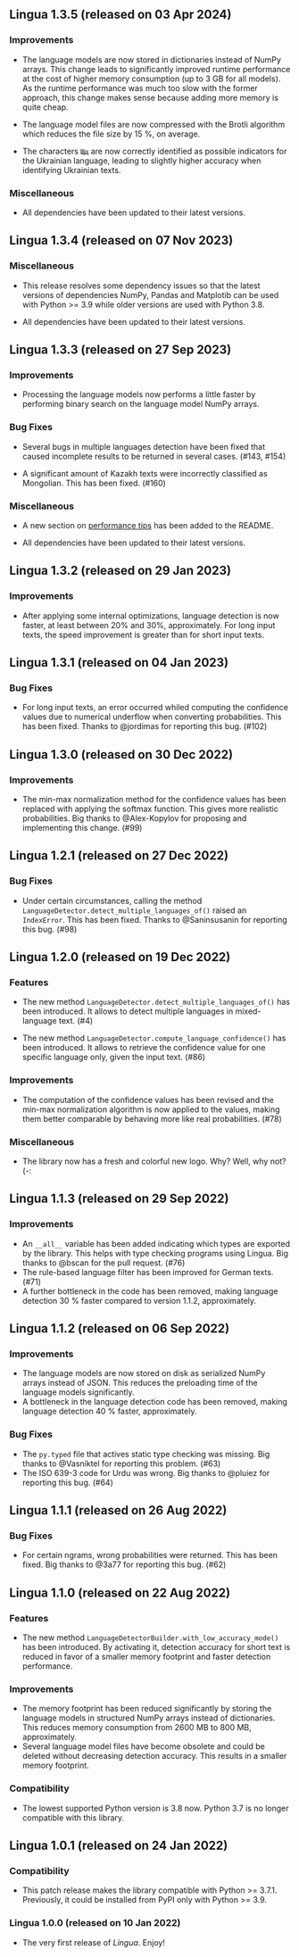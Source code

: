 ## Lingua 1.3.5 (released on 03 Apr 2024)

### Improvements

- The language models are now stored in dictionaries instead of NumPy arrays.
  This change leads to significantly improved runtime performance at the cost
  of higher memory consumption (up to 3 GB for all models). As the runtime
  performance was much too slow with the former approach, this change makes
  sense because adding more memory is quite cheap.

- The language model files are now compressed with the Brotli algorithm which
  reduces the file size by 15 %, on average.

- The characters `Щщ` are now correctly identified as possible indicators for
  the Ukrainian language, leading to slightly higher accuracy when identifying
  Ukrainian texts.

### Miscellaneous

- All dependencies have been updated to their latest versions.

## Lingua 1.3.4 (released on 07 Nov 2023)

### Miscellaneous

- This release resolves some dependency issues so that the latest versions
  of dependencies NumPy, Pandas and Matplotib can be used with Python >= 3.9
  while older versions are used with Python 3.8.

- All dependencies have been updated to their latest versions.

## Lingua 1.3.3 (released on 27 Sep 2023)

### Improvements

- Processing the language models now performs a little faster by performing binary
  search on the language model NumPy arrays.

### Bug Fixes

- Several bugs in multiple languages detection have been fixed that caused
  incomplete results to be returned in several cases. (#143, #154)

- A significant amount of Kazakh texts were incorrectly classified as Mongolian.
  This has been fixed. (#160)

### Miscellaneous

- A new section on [performance tips](https://github.com/pemistahl/lingua-py#10-performance-tips)
  has been added to the README.

- All dependencies have been updated to their latest versions.

## Lingua 1.3.2 (released on 29 Jan 2023)

### Improvements

- After applying some internal optimizations, language detection is now
  faster, at least between 20% and 30%, approximately. For long input texts,
  the speed improvement is greater than for short input texts.

## Lingua 1.3.1 (released on 04 Jan 2023)

### Bug Fixes

- For long input texts, an error occurred whiled computing the confidence values
  due to numerical underflow when converting probabilities. This has been fixed.
  Thanks to @jordimas for reporting this bug. (#102)

## Lingua 1.3.0 (released on 30 Dec 2022)

### Improvements

- The min-max normalization method for the confidence values has been
  replaced with applying the softmax function. This gives more realistic
  probabilities. Big thanks to @Alex-Kopylov for proposing and implementing
  this change. (#99)

## Lingua 1.2.1 (released on 27 Dec 2022)

### Bug Fixes

- Under certain circumstances, calling the method
  `LanguageDetector.detect_multiple_languages_of()` raised an `IndexError`.
  This has been fixed. Thanks to @Saninsusanin for reporting this bug. (#98)

## Lingua 1.2.0 (released on 19 Dec 2022)

### Features

- The new method `LanguageDetector.detect_multiple_languages_of()` has been
  introduced. It allows to detect multiple languages in mixed-language text. (#4)

- The new method `LanguageDetector.compute_language_confidence()` has been
  introduced. It allows to retrieve the confidence value for one specific
  language only, given the input text. (#86)

### Improvements

- The computation of the confidence values has been revised and the min-max
  normalization algorithm is now applied to the values, making them better
  comparable by behaving more like real probabilities. (#78)

### Miscellaneous

- The library now has a fresh and colorful new logo. Why? Well, why not? (-:

## Lingua 1.1.3 (released on 29 Sep 2022)

### Improvements

- An `__all__` variable has been added indicating which types are exported
  by the library. This helps with type checking programs using Lingua. Big
  thanks to @bscan for the pull request. (#76)
- The rule-based language filter has been improved for German texts. (#71)
- A further bottleneck in the code has been removed, making language detection
  30 % faster compared to version 1.1.2, approximately.

## Lingua 1.1.2 (released on 06 Sep 2022)

### Improvements

- The language models are now stored on disk as serialized NumPy arrays instead
  of JSON. This reduces the preloading time of the language models significantly.
- A bottleneck in the language detection code has been removed, making language
  detection 40 % faster, approximately.

### Bug Fixes

- The `py.typed` file that actives static type checking was missing.
  Big thanks to @Vasniktel for reporting this problem. (#63)
- The ISO 639-3 code for Urdu was wrong. Big thanks to @pluiez for reporting
  this bug. (#64)

## Lingua 1.1.1 (released on 26 Aug 2022)

### Bug Fixes

- For certain ngrams, wrong probabilities were returned. This has been fixed.
  Big thanks to @3a77 for reporting this bug. (#62)

## Lingua 1.1.0 (released on 22 Aug 2022)

### Features

- The new method `LanguageDetectorBuilder.with_low_accuracy_mode()` has been
  introduced. By activating it, detection accuracy for short text is reduced
  in favor of a smaller memory footprint and faster detection performance.

### Improvements

- The memory footprint has been reduced significantly by storing the
  language models in structured NumPy arrays instead of dictionaries.
  This reduces memory consumption from 2600 MB to 800 MB, approximately.
- Several language model files have become obsolete and could be deleted
  without decreasing detection accuracy. This results in a smaller memory
  footprint.

### Compatibility

- The lowest supported Python version is 3.8 now. Python 3.7 is no longer
  compatible with this library.

## Lingua 1.0.1 (released on 24 Jan 2022)

### Compatibility

- This patch release makes the library compatible with Python >= 3.7.1.
  Previously, it could be installed from PyPI only with Python >= 3.9.

### Lingua 1.0.0 (released on 10 Jan 2022)

- The very first release of *Lingua*. Enjoy!
